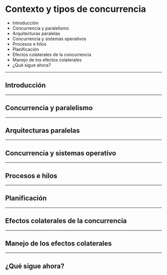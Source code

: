 # Contexto y tipos de concurrencia

* Introducción
* Concurrencia y paralelismo
* Arquitecturas paralelas
* Concurrencia y sistemas operativos
* Procesos e hilos
* Planificación
* Efectos colaterales de la concurrencia
* Manejo de los efectos colaterales
* ¿Qué sigue ahora?

---

## Introducción

----

## Concurrencia y paralelismo

---

## Arquitecturas paralelas

---

## Concurrencia y sistemas operativo

---

## Procesos e hilos

---

## Planificación

---

## Efectos colaterales de la concurrencia

---

## Manejo de los efectos colaterales

---

## ¿Qué sigue ahora?

